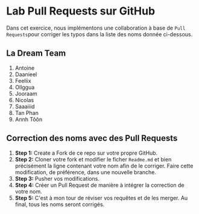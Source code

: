 # Lab Pull Requests sur GitHub

Dans cet exercice, nous implémentons une collaboration à base de `Pull Requests`pour corriger les typos dans la liste des noms donnée ci-dessous. 

## La Dream Team 
1. Antoine
2. Daanieel
3. Feeliix
4. Ollggua
5. Jooraam 
6. Nicolas
7. Saaaiiid
8. Tan Phan
9. Annh Tôôn
## Correction des noms avec des Pull Requests

1. **Step 1:** Create a Fork de ce repo sur votre propre GitHub.
2. **Step 2:** Cloner votre fork et modifier le ficher `Readme.md` et bien précisément la ligne contenant votre nom afin de le corriger. Faire cette modification, de préférence, dans une nouvelle branche.
3. **Step 3:** Pusher vos modifications.
4. **Step 4:** Créer un Pull Request de manière à intégrer la correction de votre nom.
5. **Step 5:** C'est à mon tour de réviser vos requêtes et de les merger. Au final, tous les noms seront corrigés.
